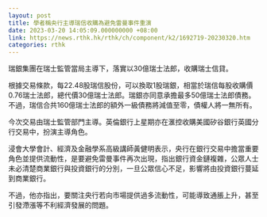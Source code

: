 ```yaml
---
layout: post
title: 學者稱央行主導瑞信收購為避免雷曼事件重演
date: 2023-03-20 14:05:09.000000000 +08:00
link: https://news.rthk.hk/rthk/ch/component/k2/1692719-20230320.htm
categories: rthk
---
```


瑞銀集團在瑞士監管當局主導下，落實以30億瑞士法郎，收購瑞士信貸。

根據交易條款，每22.48股瑞信股份，可以換取1股瑞銀，相當於瑞信每股收購價0.76瑞士法郎，總代價30億瑞士法郎。瑞銀亦同意承擔最多50億瑞士法郎債務。不過，瑞信合共160億瑞士法郎的額外一級債務將減值至零，債權人將一無所有。

今次交易由瑞士監管部門主導。英倫銀行上星期亦在滙控收購美國矽谷銀行英國分行交易中，扮演主導角色。

浸會大學會計、經濟及金融學系高級講師黃健明表示，央行在銀行交易中擔當重要角色並提供流動性，是要避免雷曼事件再次出現，指出銀行資金鏈複雜，公眾人士未必清楚商業銀行與投資銀行的分別，一旦公眾信心不足，影響將由投資銀行蔓延到商業銀行。

不過，他亦指出，要關注央行若向市場提供過多流動性，可能導致通脹上升，甚至引發滯漲等不利經濟發展的問題。
